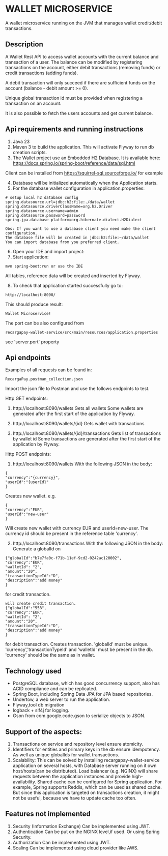# WALLET MICROSERVICE

A wallet microservice running on the JVM that manages wallet credit/debit transactions.


## Description
A Wallet Rest API to access wallet accounts with the current balance and transaction of a user.
The balance can be modified by registering transactions on the account, either debit transactions (removing funds) 
or credit transactions (adding funds).

A debit transaction will only succeed if there are sufficient funds on the account 
(balance - debit amount >= 0). 

Unique global transaction id must be provided when registering a transaction on an account. 

It is also possible to fetch the users accounts and get current balance.

## Api requirements and running instructions
1. Java 23
2. Maven 3 to build the application.
This will activate Flyway to run db creation scripts. 
3. The Wallet project use an Embedded H2 Database.
It is available here:
   https://docs.spring.io/spring-boot/reference/data/sql.html

Client can be installed from https://squirrel-sql.sourceforge.io/ for example

4. Database will be initialized automatically when the Application starts.
5. For the database wallet configuration in application.properties:
```
# setup local h2 database config
spring.datasource.url=jdbc:h2:file:./data/wallet
spring.datasource.driverClassName=org.h2.Driver
spring.datasource.username=admin
spring.datasource.password=password
spring.jpa.database-platform=org.hibernate.dialect.H2Dialect
 ```
 ```
Obs: If you want to use a database client you need make the client configuration.
The database file will be created in jdbc:h2:file:~/data/wallet
You can import database from you preferred client.
 ```
6. Open your IDE and import project:
7. Start application:
``` 
mvn spring-boot:run or use the IDE
``` 
All tables, reference data will be created and inserted by Flyway.

8. To check that application started successfully go to:
``` 
http://localhost:8090/
``` 
This should produce result:
``` 
Wallet Microservice!
``` 
The port can be also configured from 
``` 
recargapay-wallet-service/src/main/resources/application.properties
```
see 'server.port' property

## Api endpoints
Examples of all requests can be found in:
``` 
RecargaPay.postman_collection.json
```
Import the json file to Postman and use the follows endpoints to test.

Http GET endpoints:
1. http://localhost:8090/wallets
Gets all wallets
Some wallets are generated after the first start of the application by Flyway.

2. http://localhost:8090/wallets/{id}
Gets wallet with transactions

4. http://localhost:8080/wallets/{id}/transactions
Gets list of transactions by wallet id
Some transactions are generated after the first start of the application by Flyway.

Http POST endpoints:
1. http://localhost:8090/wallets
With the following JSON in the body:
``` 
{
"currency":"{currency}",
"userId":"{userId}"
}
``` 
Creates new wallet.
e.g.
``` 
{
"currency":"EUR",
"userId":"new-user"
}
``` 
Will create new wallet with currency EUR and userId=new-user.
The currency id should be present in the reference table 'currency'.

2. http://localhost:8080/transactions
With the following JSON in the body:
Generate a globalId on 
``` 
{"globalId":"b7e7fa0c-f71b-11ef-9cd2-0242ac120002",
"currency":"EUR",
"walletId": "2",
"amount":"20",
"transactionTypeId":"D",
"description":"add money"
}
``` 
for credit transaction.
``` 
will create credit transaction.
{"globalId":"558",
"currency":"EUR",
"walletId": "2",
"amount":"20",
"transactionTypeId":"D",
"description":"add money"
}
``` 
for debit transaction.
Creates transaction.
'globalId' must be unique.
'currency','transactionTypeId' and 'walletId' must be present in the db.
'currency' should be the same as in wallet.

## Technology used

- PostgreSQL database, which has good concurrency support, also has ACID compliance and can be replicated.
- Spring Boot, including Spring Data JPA for JPA based repositories.
- Undertow, a web server to run the application.
- Flyway,tool db migration
- logback + slf4j for logging.
- Gson from com.google.code.gson to serialize objects to JSON.

## Support of the aspects:

1. Transactions on service and repository level ensure atomicity.
2. Identifiers for entities and primary keys in the db ensure idempotency. 
As well as unique globalIds for wallet transactions.
3. Scalability: This can be solved by installing recargapay-wallet-service application on several hosts, 
with Database server running on it own host/hosts(can be distributed).
Load balancer (e.g. NGINX) will share requests between the application instances and provide high-availability.
Shared cache can be configured for Spring application. For example,
Spring supports Reddis, which can be used as shared cache. 
But since this application is targeted on transactions creation, it might not be useful,
because we have to update cache too often.

## Features not implemented
1. Security (Information Exchange)
Can be implemented using JWT.
2. Authentication
Can be put on the NGINX level,if used.
Or using Spring Security.
3. Authorization
Can be implemented using JWT.
4. Scaling
Can be implemented using cloud provider like AWS.



 








